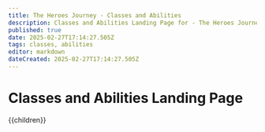 ```yaml
---
title: The Heroes Journey - Classes and Abilities
description: Classes and Abilities Landing Page for - The Heroes Journey Emu
published: true
date: 2025-02-27T17:14:27.505Z
tags: classes, abilities
editor: markdown
dateCreated: 2025-02-27T17:14:27.505Z
---
```


# Classes and Abilities Landing Page
{{children}}